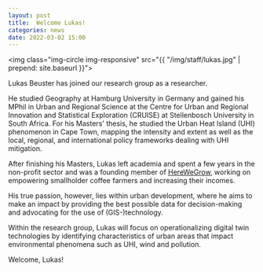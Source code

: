 ```yaml
---
layout: post
title:  Welcome Lukas!
categories: news
date: 2022-03-02 15:00
---
```


<img class="img-circle img-responsive" src="{{ "/img/staff/lukas.jpg" | prepend: site.baseurl }}">


Lukas Beuster has joined our research group as a researcher.

He studied Geography at Hamburg University in Germany and gained his MPhil in Urban and Regional Science at the Centre for Urban and Regional Innovation and Statistical Exploration (CRUISE) at Stellenbosch University in South Africa. For his Masters' thesis, he studied the Urban Heat Island (UHI) phenomenon in Cape Town, mapping the intensity and extent as well as the local, regional, and international policy frameworks dealing with UHI mitigation. 

After finishing his Masters, Lukas left academia and spent a few years in the non-profit sector and was a founding member of [HereWeGrow](https://www.herewegrow.org/en), working on empowering smallholder coffee farmers and increasing their incomes. 

His true passion, however, lies within urban development, where he aims to make an impact by providing the best possible data for decision-making and advocating for the use of (GIS-)technology.

Within the research group, Lukas will focus on operationalizing digital twin technologies by identifying characteristics of urban areas that impact environmental phenomena such as UHI, wind and pollution. 


Welcome, Lukas!
